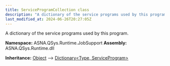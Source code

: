 ```yaml
---
title: ServiceProgramCollection class
description: "A dictionary of the service programs used by this program. "
last_modified_at: 2024-06-26T20:27:05Z
---
```


A dictionary of the service programs used by this program.

**Namespace:** ASNA.QSys.Runtime.JobSupport
**Assembly:** ASNA.QSys.Runtime.dll

**Inheritance:** [Object](https://docs.microsoft.com/en-us/dotnet/api/system.object) --> [Dictionary\<Type, ServiceProgram\>](https://learn.microsoft.com/en-us/dotnet/api/system.collections.generic.dictionary-2?view=net-8.0)
<br>
<br>
